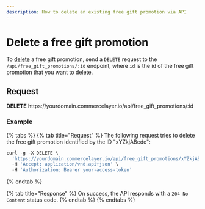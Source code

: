 ```yaml
---
description: How to delete an existing free gift promotion via API
---
```


# Delete a free gift promotion

To <a href="https://docs.commercelayer.io/developers/deleting-resources" target="_blank">delete</a> a free gift promotion, send a `DELETE` request to the `/api/free_gift_promotions/:id` endpoint, where `id` is the id of the free gift promotion that you want to delete.

## Request

**DELETE** https://<i></i>yourdomain.commercelayer.io/api/free_gift_promotions/:id

### Example

{% tabs %}
{% tab title="Request" %}
The following request tries to delete the free gift promotion identified by the ID "xYZkjABcde":

```javascript
curl -g -X DELETE \
  'https://yourdomain.commercelayer.io/api/free_gift_promotions/xYZkjABcde' \
  -H 'Accept: application/vnd.api+json' \
  -H 'Authorization: Bearer your-access-token'
```
{% endtab %}

{% tab title="Response" %}
On success, the API responds with a `204 No Content` status code.
{% endtab %}
{% endtabs %}

